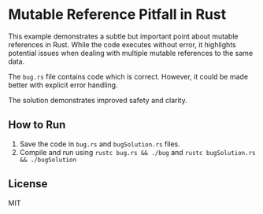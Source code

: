 # Mutable Reference Pitfall in Rust

This example demonstrates a subtle but important point about mutable references in Rust. While the code executes without error, it highlights potential issues when dealing with multiple mutable references to the same data.

The `bug.rs` file contains code which is correct.  However, it could be made better with explicit error handling. 

The solution demonstrates improved safety and clarity.

## How to Run

1.  Save the code in `bug.rs` and `bugSolution.rs` files.
2.  Compile and run using `rustc bug.rs && ./bug` and `rustc bugSolution.rs && ./bugSolution`

## License

MIT